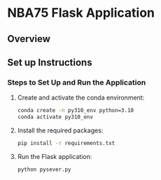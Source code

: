 # NBA75 Flask Application
## Overview

## Set up Instructions

### Steps to Set Up and Run the Application

1. Create and activate the conda environment:

    ```bash
    conda create -n py310_env python=3.10
    conda activate py310_env
    ```

2. Install the required packages:

    ```bash
    pip install -r requirements.txt
    ```

3. Run the Flask application:

    ```bash
    python pysever.py
    ```